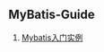## MyBatis-Guide

1. [Mybatis入门实例](https://github.com/yqbgq/Studying-Java/blob/master/重要框架或包/Mybatis/Mybatis入门实例.md)
